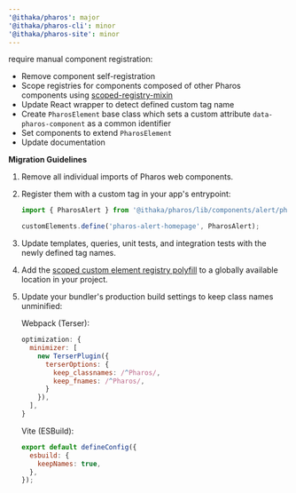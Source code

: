 ```yaml
---
'@ithaka/pharos': major
'@ithaka/pharos-cli': minor
'@ithaka/pharos-site': minor
---
```


require manual component registration:

* Remove component self-registration
* Scope registries for components composed of other Pharos components using [scoped-registry-mixin](https://github.com/lit/lit/tree/main/packages/labs/scoped-registry-mixin)
* Update React wrapper to detect defined custom tag name
* Create `PharosElement` base class which sets a custom attribute `data-pharos-component` as a common identifier
* Set components to extend `PharosElement`
* Update documentation

**Migration Guidelines**

1. Remove all individual imports of Pharos web components.

2. Register them with a custom tag in your app's entrypoint:

    ```javascript
    import { PharosAlert } from '@ithaka/pharos/lib/components/alert/pharos-alert';

    customElements.define('pharos-alert-homepage', PharosAlert);
    ```

3. Update templates, queries, unit tests, and integration tests with the newly defined tag names.

4. Add the [scoped custom element registry polyfill](https://github.com/webcomponents/polyfills/tree/master/packages/scoped-custom-element-registry) to a globally available location in your project.

5. Update your bundler's production build settings to keep class names unminified:

    Webpack (Terser):

    ```javascript
    optimization: {
      minimizer: [
        new TerserPlugin({
          terserOptions: {
            keep_classnames: /^Pharos/,
            keep_fnames: /^Pharos/,
          }
        }),
      ],
    }
    ```

    Vite (ESBuild):

    ```javascript
    export default defineConfig({
      esbuild: {
        keepNames: true,
      },
    });
    ```
